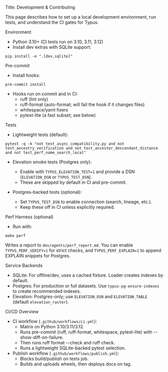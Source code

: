 Title: Development & Contributing

This page describes how to set up a local development environment, run tests, and understand the CI gates for Typus.

Environment

- Python 3.10+ (CI tests run on 3.10, 3.11, 3.12)
- Install dev extras with SQLite support:

```
pip install -e ".[dev,sqlite]"
```

Pre-commit

- Install hooks:

```
pre-commit install
```

- Hooks run on commit and in CI:
  - ruff (lint only)
  - ruff-format (auto-format; will fail the hook if it changes files)
  - whitespace/yaml fixers
  - pytest-lite (a fast subset; see below)

Tests

- Lightweight tests (default):

```
pytest -q -k "not test_async_compatibility.py and not test_ancestry_verification and not test_ancestor_descendant_distance and not test_perf_name_search_local"
```

- Elevation smoke tests (Postgres only):
  - Enable with `TYPUS_ELEVATION_TEST=1` and provide a DSN (`ELEVATION_DSN` or `TYPUS_TEST_DSN`).
  - These are skipped by default in CI and pre-commit.

- Postgres-backed tests (optional):
  - Set `TYPUS_TEST_DSN` to enable connection (search, lineage, etc.).
  - Keep these off in CI unless explicitly required.

Perf Harness (optional)

- Run with:

```
make perf
```

Writes a report to `dev/agents/perf_report.md`. You can enable `TYPUS_PERF_VERIFY=1` for strict checks, and `TYPUS_PERF_EXPLAIN=1` to append EXPLAIN snippets for Postgres.

Service Backends

- SQLite: For offline/dev, uses a cached fixture. Loader creates indexes by default.
- Postgres: For production or full datasets. Use `typus-pg-ensure-indexes` to create recommended indexes.
- Elevation: Postgres-only; use `ELEVATION_DSN` and `ELEVATION_TABLE` (default `elevation_raster`).

CI/CD Overview

- CI workflow (`.github/workflows/ci.yml`):
  - Matrix on Python 3.10/3.11/3.12.
  - Runs pre-commit (ruff, ruff-format, whitespace, pytest-lite) with --show-diff-on-failure.
  - Then runs ruff format --check and ruff check.
  - Runs a lightweight SQLite-backed pytest selection.
- Publish workflow (`.github/workflows/publish.yml`):
  - Blocks build/publish on tests job.
  - Builds and uploads wheels, then deploys docs on tag.
